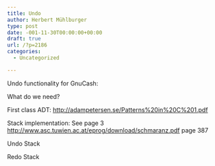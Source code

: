 ```yaml
---
title: Undo
author: Herbert Mühlburger
type: post
date: -001-11-30T00:00:00+00:00
draft: true
url: /?p=2186
categories:
  - Uncategorized

---
```

Undo functionality for GnuCash:
  
What do we need?

First class ADT: http://adampetersen.se/Patterns%20in%20C%201.pdf

Stack implementation: See page 3 http://www.asc.tuwien.ac.at/eprog/download/schmaranz.pdf page 387

Undo Stack
  
Redo Stack